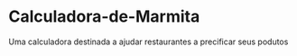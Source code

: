 # Calculadora-de-Marmita
Uma calculadora destinada a ajudar restaurantes a precificar seus podutos 
